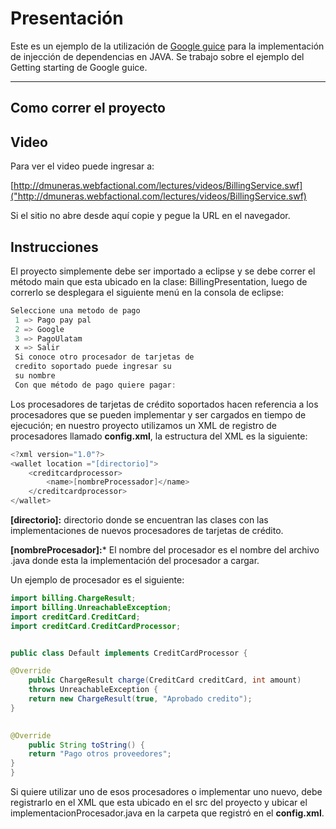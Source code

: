 Presentación
==========================

Este es un ejemplo de la utilización de [Google guice](https://code.google.com/p/google-guice/) para la implementación de injección de dependencias en JAVA. Se trabajo sobre el ejemplo del Getting starting de Google guice.


---

Como correr el proyecto
-----------------------


Video
-----

Para ver el video puede ingresar a:

[http://dmuneras.webfactional.com/lectures/videos/BillingService.swf]("http://dmuneras.webfactional.com/lectures/videos/BillingService.swf)

Si el sitio no abre desde aquí copie y pegue la URL en el navegador.

Instrucciones 
-------------

El proyecto simplemente debe ser importado a eclipse y se debe correr el método main que esta ubicado en la clase: BillingPresentation, luego de correrlo se desplegara el siguiente menú en la consola de eclipse:


```java
Seleccione una metodo de pago            
 1 => Pago pay pal                        
 2 => Google                              
 3 => PagoUlatam                          
 x => Salir                               
 Si conoce otro procesador de tarjetas de 
 credito soportado puede ingresar su      
 su nombre   
 Con que método de pago quiere pagar: 
```


Los procesadores de tarjetas de crédito soportados hacen referencia a los procesadores que se pueden implementar y ser cargados en tiempo de ejecución; en nuestro proyecto utilizamos un XML de registro de procesadores llamado **config.xml**, la estructura del XML es la siguiente:

```java
<?xml version="1.0"?>
<wallet location ="[directorio]">
	<creditcardprocessor>
		<name>[nombreProcessador]</name>
	</creditcardprocessor>
</wallet>
```

**[directorio]:** directorio donde se encuentran las clases con las implementaciones de nuevos procesadores de tarjetas de crédito.

**[nombreProcesador]:*** El nombre del procesador es el nombre del archivo .java donde esta la implementación del procesador a cargar.


Un ejemplo de procesador es el siguiente:

```java
import billing.ChargeResult;
import billing.UnreachableException;
import creditCard.CreditCard;
import creditCard.CreditCardProcessor;


public class Default implements CreditCardProcessor {

@Override
    public ChargeResult charge(CreditCard creditCard, int amount)
    throws UnreachableException {
    return new ChargeResult(true, "Aprobado credito");
}
   

@Override
    public String toString() {
    return "Pago otros proveedores";
}
}
```

Si quiere utilizar uno de esos procesadores o implementar uno nuevo, debe registrarlo en el XML que esta ubicado en el src del proyecto y ubicar el implementacionProcesador.java en la carpeta que registró en el **config.xml**.

